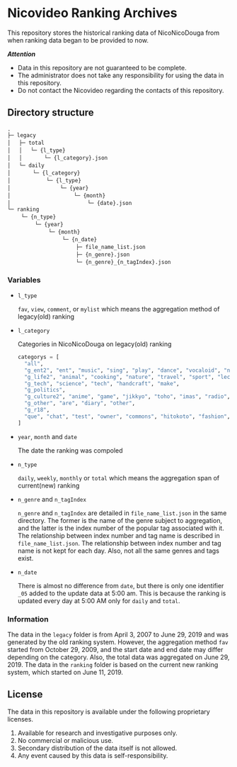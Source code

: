 # Nicovideo Ranking Archives

This repository stores the historical ranking data of NicoNicoDouga from when ranking data began to be provided to now.

***Attention***
- Data in this repository are not guaranteed to be complete.
- The administrator does not take any responsibility for using the data in this repository.
- Do not contact the Nicovideo regarding the contacts of this repository.

## Directory structure
```
.
├─ legacy
│　 ├─ total
│　 │　 └─ {l_type}
│　 │　 　　 └─ {l_category}.json
│　 └─ daily
│　 　　 └─ {l_category}
│　 　　 　　 └─ {l_type}
│　 　　 　　 　　 └─ {year}
│　 　　 　　 　　 　　 └─ {month}
│　 　　 　　 　　 　　 　　 └─ {date}.json
└─ ranking
　　 └─ {n_type}
　　 　　 └─ {year}
　　 　　 　　 └─ {month}
　　 　　 　　 　　 └─ {n_date}
　　 　　 　　 　　 　　 ├─ file_name_list.json
　　 　　 　　 　　 　　 ├─ {n_genre}.json
　　 　　 　　 　　 　　 └─ {n_genre}_{n_tagIndex}.json
``` 

### Variables
- `l_type`

   `fav`, `view`, `comment`, or `mylist` which means the aggregation method of legacy(old) ranking
- `l_category`

   Categories in NicoNicoDouga on legacy(old) ranking
   ```python
   categorys = [
     "all",
     "g_ent2", "ent", "music", "sing", "play", "dance", "vocaloid", "nicoindies", "asmr", "mmd", "virtual",
     "g_life2", "animal", "cooking", "nature", "travel", "sport", "lecture", "drive", "history", "train",
     "g_tech", "science", "tech", "handcraft", "make",
     "g_politics",
     "g_culture2", "anime", "game", "jikkyo", "toho", "imas", "radio", "draw", "trpg",
     "g_other", "are", "diary", "other",
     "g_r18",
     "que", "chat", "test", "owner", "commons", "hitokoto", "fashion", "g_ent", "g_life", "g_try", "g_culture", "g_popular"
   ]
   ```
- `year`, `month` and `date`

   The date the ranking was compoled
- `n_type`

   `daily`, `weekly`, `monthly` or `total` which means the aggregation span of current(new) ranking
- `n_genre` and `n_tagIndex`

   `n_genre` and `n_tagIndex` are detailed in `file_name_list.json` in the same directory. The former is the name of the genre subject to aggregation, and the latter is the index number of the popular tag associated with it. The relationship between index number and tag name is described in `file_name_list.json`. The relationship between index number and tag name is not kept for each day. Also, not all the same genres and tags exist.
- `n_date`

   There is almost no difference from `date`, but there is only one identifier `_05` added to the update data at 5:00 am. This is because the ranking is updated every day at 5:00 AM only for `daily` and `total`.

### Information
The data in the `legacy` folder is from April 3, 2007 to June 29, 2019 and was generated by the old ranking system. However, the aggregation method `fav` started from October 29, 2009, and the start date and end date may differ depending on the category. Also, the total data was aggregated on June 29, 2019.
The data in the `ranking` folder is based on the current new ranking system, which started on June 11, 2019.

## License
The data in this repository is available under the following proprietary licenses.
1. Available for research and investigative purposes only.
2. No commercial or malicious use.
3. Secondary distribution of the data itself is not allowed.
4. Any event caused by this data is self-responsibility.

